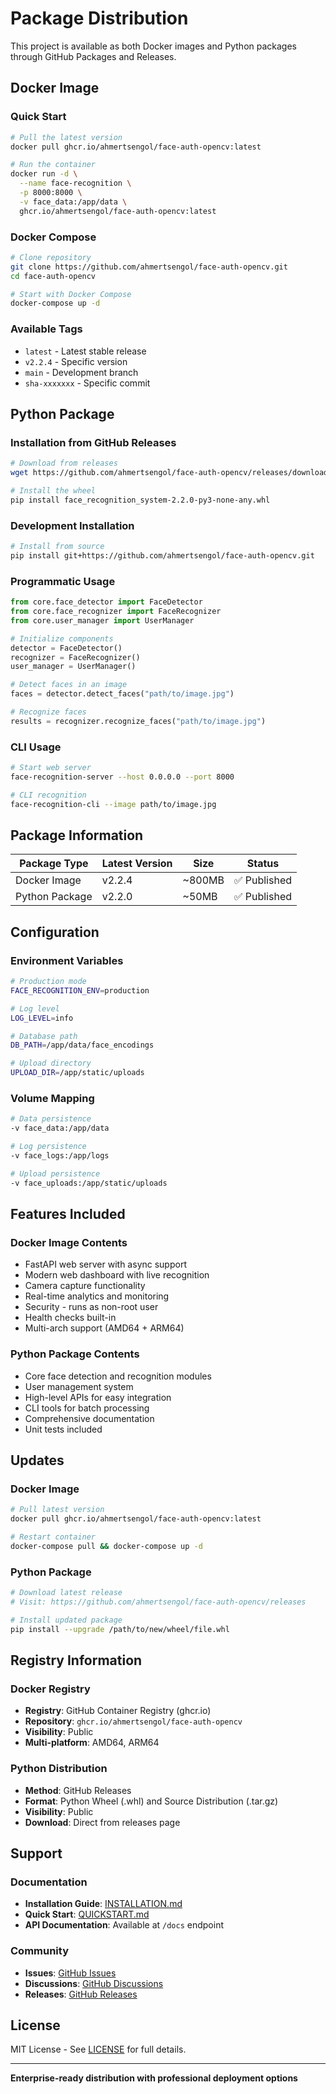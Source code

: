 # Package Distribution

This project is available as both Docker images and Python packages through GitHub Packages and Releases.

## Docker Image

### Quick Start
```bash
# Pull the latest version
docker pull ghcr.io/ahmertsengol/face-auth-opencv:latest

# Run the container
docker run -d \
  --name face-recognition \
  -p 8000:8000 \
  -v face_data:/app/data \
  ghcr.io/ahmertsengol/face-auth-opencv:latest
```

### Docker Compose
```bash
# Clone repository
git clone https://github.com/ahmertsengol/face-auth-opencv.git
cd face-auth-opencv

# Start with Docker Compose
docker-compose up -d
```

### Available Tags
- `latest` - Latest stable release
- `v2.2.4` - Specific version
- `main` - Development branch
- `sha-xxxxxxx` - Specific commit

## Python Package

### Installation from GitHub Releases
```bash
# Download from releases
wget https://github.com/ahmertsengol/face-auth-opencv/releases/download/v2.2.4/face_recognition_system-2.2.0-py3-none-any.whl

# Install the wheel
pip install face_recognition_system-2.2.0-py3-none-any.whl
```

### Development Installation
```bash
# Install from source
pip install git+https://github.com/ahmertsengol/face-auth-opencv.git
```

### Programmatic Usage
```python
from core.face_detector import FaceDetector
from core.face_recognizer import FaceRecognizer
from core.user_manager import UserManager

# Initialize components
detector = FaceDetector()
recognizer = FaceRecognizer()
user_manager = UserManager()

# Detect faces in an image
faces = detector.detect_faces("path/to/image.jpg")

# Recognize faces
results = recognizer.recognize_faces("path/to/image.jpg")
```

### CLI Usage
```bash
# Start web server
face-recognition-server --host 0.0.0.0 --port 8000

# CLI recognition
face-recognition-cli --image path/to/image.jpg
```

## Package Information

| Package Type | Latest Version | Size | Status |
|-------------|---------------|------|---------|
| Docker Image | v2.2.4 | ~800MB | ✅ Published |
| Python Package | v2.2.0 | ~50MB | ✅ Published |

## Configuration

### Environment Variables
```bash
# Production mode
FACE_RECOGNITION_ENV=production

# Log level
LOG_LEVEL=info

# Database path
DB_PATH=/app/data/face_encodings

# Upload directory
UPLOAD_DIR=/app/static/uploads
```

### Volume Mapping
```bash
# Data persistence
-v face_data:/app/data

# Log persistence  
-v face_logs:/app/logs

# Upload persistence
-v face_uploads:/app/static/uploads
```

## Features Included

### Docker Image Contents
- FastAPI web server with async support
- Modern web dashboard with live recognition
- Camera capture functionality
- Real-time analytics and monitoring
- Security - runs as non-root user
- Health checks built-in
- Multi-arch support (AMD64 + ARM64)

### Python Package Contents
- Core face detection and recognition modules
- User management system
- High-level APIs for easy integration
- CLI tools for batch processing
- Comprehensive documentation
- Unit tests included

## Updates

### Docker Image
```bash
# Pull latest version
docker pull ghcr.io/ahmertsengol/face-auth-opencv:latest

# Restart container
docker-compose pull && docker-compose up -d
```

### Python Package
```bash
# Download latest release
# Visit: https://github.com/ahmertsengol/face-auth-opencv/releases

# Install updated package
pip install --upgrade /path/to/new/wheel/file.whl
```

## Registry Information

### Docker Registry
- **Registry**: GitHub Container Registry (ghcr.io)
- **Repository**: `ghcr.io/ahmertsengol/face-auth-opencv`
- **Visibility**: Public
- **Multi-platform**: AMD64, ARM64

### Python Distribution
- **Method**: GitHub Releases
- **Format**: Python Wheel (.whl) and Source Distribution (.tar.gz)
- **Visibility**: Public
- **Download**: Direct from releases page

## Support

### Documentation
- **Installation Guide**: [INSTALLATION.md](INSTALLATION.md)
- **Quick Start**: [QUICKSTART.md](QUICKSTART.md)
- **API Documentation**: Available at `/docs` endpoint

### Community
- **Issues**: [GitHub Issues](https://github.com/ahmertsengol/face-auth-opencv/issues)
- **Discussions**: [GitHub Discussions](https://github.com/ahmertsengol/face-auth-opencv/discussions)
- **Releases**: [GitHub Releases](https://github.com/ahmertsengol/face-auth-opencv/releases)

## License

MIT License - See [LICENSE](LICENSE) for full details.

---

**Enterprise-ready distribution with professional deployment options** 